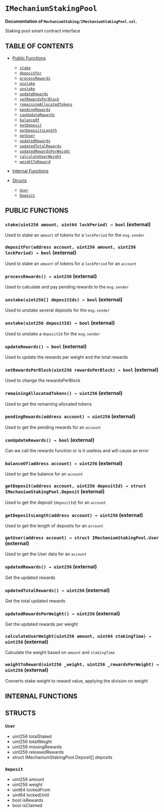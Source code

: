 # `IMechaniumStakingPool`
**Documentation of `MechaniumStaking/IMechaniumStakingPool.sol`.**

Staking pool smart contract interface




## TABLE OF CONTENTS

- [Public Functions](#public-functions)
    - [`stake`](#IMechaniumStakingPool-stake-uint256-uint64-) 
    - [`depositFor`](#IMechaniumStakingPool-depositFor-address-uint256-uint256-) 
    - [`processRewards`](#IMechaniumStakingPool-processRewards--) 
    - [`unstake`](#IMechaniumStakingPool-unstake-uint256---) 
    - [`unstake`](#IMechaniumStakingPool-unstake-uint256-) 
    - [`updateRewards`](#IMechaniumStakingPool-updateRewards--) 
    - [`setRewardsPerBlock`](#IMechaniumStakingPool-setRewardsPerBlock-uint256-) 
    - [`remainingAllocatedTokens`](#IMechaniumStakingPool-remainingAllocatedTokens--) 
    - [`pendingRewards`](#IMechaniumStakingPool-pendingRewards-address-) 
    - [`canUpdateRewards`](#IMechaniumStakingPool-canUpdateRewards--) 
    - [`balanceOf`](#IMechaniumStakingPool-balanceOf-address-) 
    - [`getDeposit`](#IMechaniumStakingPool-getDeposit-address-uint256-) 
    - [`getDepositsLength`](#IMechaniumStakingPool-getDepositsLength-address-) 
    - [`getUser`](#IMechaniumStakingPool-getUser-address-) 
    - [`updatedRewards`](#IMechaniumStakingPool-updatedRewards--) 
    - [`updatedTotalRewards`](#IMechaniumStakingPool-updatedTotalRewards--) 
    - [`updatedRewardsPerWeight`](#IMechaniumStakingPool-updatedRewardsPerWeight--) 
    - [`calculateUserWeight`](#IMechaniumStakingPool-calculateUserWeight-uint256-uint64-) 
    - [`weightToReward`](#IMechaniumStakingPool-weightToReward-uint256-uint256-) 

- [Internal Functions](#internal-functions)




- [Structs](#structs)
    - [`User`](#IMechaniumStakingPool-User) 
    - [`Deposit`](#IMechaniumStakingPool-Deposit) 





## PUBLIC FUNCTIONS

### `stake(uint256 amount, uint64 lockPeriod) → bool` (external) <a name="IMechaniumStakingPool-stake-uint256-uint64-" id="IMechaniumStakingPool-stake-uint256-uint64-"></a>
Used to stake an `amount` of tokens for a `lockPeriod` for the `msg.sender`





### `depositFor(address account, uint256 amount, uint256 lockPeriod) → bool` (external) <a name="IMechaniumStakingPool-depositFor-address-uint256-uint256-" id="IMechaniumStakingPool-depositFor-address-uint256-uint256-"></a>
Used to stake an `amount` of tokens for a `lockPeriod` for an `account`





### `processRewards() → uint256` (external) <a name="IMechaniumStakingPool-processRewards--" id="IMechaniumStakingPool-processRewards--"></a>
Used to calculate and pay pending rewards to the `msg.sender`





### `unstake(uint256[] depositIds) → bool` (external) <a name="IMechaniumStakingPool-unstake-uint256---" id="IMechaniumStakingPool-unstake-uint256---"></a>
Used to unstake several deposits for the `msg.sender`





### `unstake(uint256 depositId) → bool` (external) <a name="IMechaniumStakingPool-unstake-uint256-" id="IMechaniumStakingPool-unstake-uint256-"></a>
Used to unstake a `depositId` for the `msg.sender`





### `updateRewards() → bool` (external) <a name="IMechaniumStakingPool-updateRewards--" id="IMechaniumStakingPool-updateRewards--"></a>
Used to update the rewards per weight and the total rewards





### `setRewardsPerBlock(uint256 rewardsPerBlock) → bool` (external) <a name="IMechaniumStakingPool-setRewardsPerBlock-uint256-" id="IMechaniumStakingPool-setRewardsPerBlock-uint256-"></a>
Used to change the rewardsPerBlock





### `remainingAllocatedTokens() → uint256` (external) <a name="IMechaniumStakingPool-remainingAllocatedTokens--" id="IMechaniumStakingPool-remainingAllocatedTokens--"></a>
Used to get the remaining allocated tokens





### `pendingRewards(address account) → uint256` (external) <a name="IMechaniumStakingPool-pendingRewards-address-" id="IMechaniumStakingPool-pendingRewards-address-"></a>
Used to get the pending rewards for an `account`





### `canUpdateRewards() → bool` (external) <a name="IMechaniumStakingPool-canUpdateRewards--" id="IMechaniumStakingPool-canUpdateRewards--"></a>
Can we call the rewards function or is it useless and will cause an error





### `balanceOf(address account) → uint256` (external) <a name="IMechaniumStakingPool-balanceOf-address-" id="IMechaniumStakingPool-balanceOf-address-"></a>
Used to get the balance for an `account`





### `getDeposit(address account, uint256 depositId) → struct IMechaniumStakingPool.Deposit` (external) <a name="IMechaniumStakingPool-getDeposit-address-uint256-" id="IMechaniumStakingPool-getDeposit-address-uint256-"></a>
Used to get the deposit (`depositId`) for an `account`





### `getDepositsLength(address account) → uint256` (external) <a name="IMechaniumStakingPool-getDepositsLength-address-" id="IMechaniumStakingPool-getDepositsLength-address-"></a>
Used to get the length of deposits for an `account`





### `getUser(address account) → struct IMechaniumStakingPool.User` (external) <a name="IMechaniumStakingPool-getUser-address-" id="IMechaniumStakingPool-getUser-address-"></a>
Used to get the User data for an `account`





### `updatedRewards() → uint256` (external) <a name="IMechaniumStakingPool-updatedRewards--" id="IMechaniumStakingPool-updatedRewards--"></a>
Get the updated rewards





### `updatedTotalRewards() → uint256` (external) <a name="IMechaniumStakingPool-updatedTotalRewards--" id="IMechaniumStakingPool-updatedTotalRewards--"></a>
Get the total updated rewards





### `updatedRewardsPerWeight() → uint256` (external) <a name="IMechaniumStakingPool-updatedRewardsPerWeight--" id="IMechaniumStakingPool-updatedRewardsPerWeight--"></a>
Get the updated rewards per weight





### `calculateUserWeight(uint256 amount, uint64 stakingTime) → uint256` (external) <a name="IMechaniumStakingPool-calculateUserWeight-uint256-uint64-" id="IMechaniumStakingPool-calculateUserWeight-uint256-uint64-"></a>
Calculate the weight based on `amount` and `stakingTime`





### `weightToReward(uint256 _weight, uint256 _rewardsPerWeight) → uint256` (external) <a name="IMechaniumStakingPool-weightToReward-uint256-uint256-" id="IMechaniumStakingPool-weightToReward-uint256-uint256-"></a>
Converts stake weight to reward value, applying the division on weight





## INTERNAL FUNCTIONS



## STRUCTS

### `User`  <a name="IMechaniumStakingPool-User" id="IMechaniumStakingPool-User"></a>
- uint256 totalStaked
- uint256 totalWeight
- uint256 missingRewards
- uint256 releasedRewards
- struct IMechaniumStakingPool.Deposit[] deposits



### `Deposit`  <a name="IMechaniumStakingPool-Deposit" id="IMechaniumStakingPool-Deposit"></a>
- uint256 amount
- uint256 weight
- uint64 lockedFrom
- uint64 lockedUntil
- bool isRewards
- bool isClaimed



